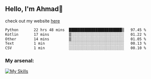 
## Hello, I'm Ahmad👋

check out my website [here](https://ahmadalwi.com/)

<!--START_SECTION:waka-->

```txt
Python       22 hrs 48 mins  ████████████████████████▒   97.45 %
Kotlin       17 mins         ▒░░░░░░░░░░░░░░░░░░░░░░░░   01.22 %
Other        14 mins         ▒░░░░░░░░░░░░░░░░░░░░░░░░   01.05 %
Text         1 min           ░░░░░░░░░░░░░░░░░░░░░░░░░   00.13 %
CSV          1 min           ░░░░░░░░░░░░░░░░░░░░░░░░░   00.10 %
```

<!--END_SECTION:waka-->

### My arsenal:

[![My Skills](https://skillicons.dev/icons?i=js,ts,py,go,react,nextjs,svelte,nodejs,django,tailwind,html,css,sass,firebase,mongodb,postgres,mysql,redis,git,github,docker,vscode,figma,godot)](https://skillicons.dev)
